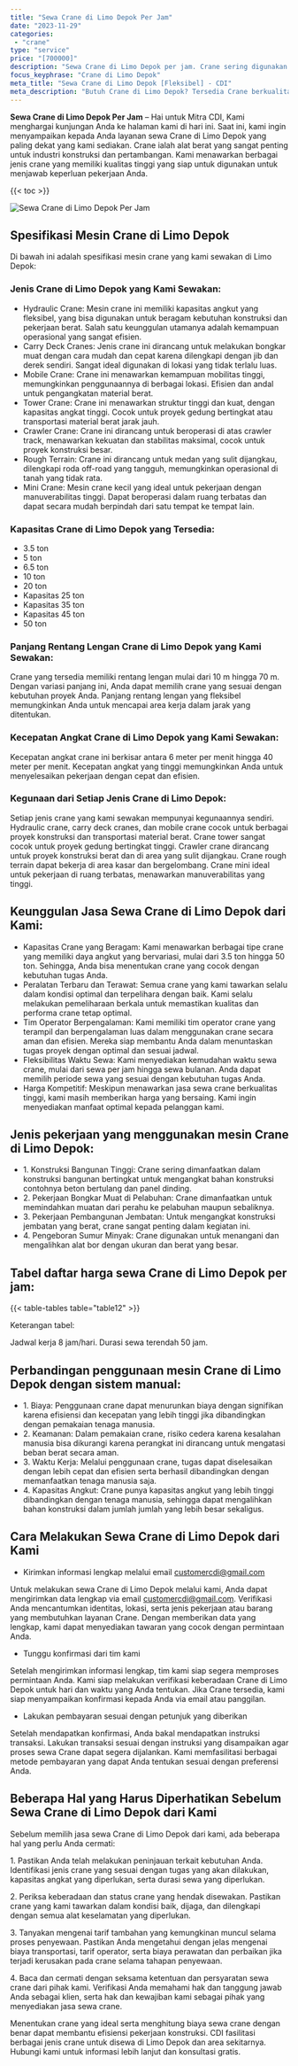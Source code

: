 ```yaml
---
title: "Sewa Crane di Limo Depok Per Jam"
date: "2023-11-29"
categories:
 - "crane"
type: "service"
price: "[700000]"
description: "Sewa Crane di Limo Depok per jam. Crane sering digunakan untuk proyek pembangunan sebagai alat angkat berat yang efisien. Dapatkan penawaran spesial sekarang."
focus_keyphrase: "Crane di Limo Depok"
meta_title: "Sewa Crane di Limo Depok [Fleksibel] - CDI"
meta_description: "Butuh Crane di Limo Depok? Tersedia Crane berkualitas untuk pengangkatan berat. Nikmati harga terbaik hari ini."
---
```


**Sewa Crane di Limo Depok Per Jam** – Hai untuk Mitra CDI, Kami menghargai kunjungan Anda ke halaman kami di hari ini. Saat ini, kami ingin menyampaikan kepada Anda layanan sewa Crane di Limo Depok yang paling dekat yang kami sediakan. Crane ialah alat berat yang sangat penting untuk industri konstruksi dan pertambangan. Kami menawarkan berbagai jenis crane yang memiliki kualitas tinggi yang siap untuk digunakan untuk menjawab keperluan pekerjaan Anda.

{{< toc >}}

![Sewa Crane di Limo Depok Per Jam](/images/crane/crane-02.jpg)

## Spesifikasi Mesin Crane di Limo Depok

Di bawah ini adalah spesifikasi mesin crane yang kami sewakan di Limo Depok:

### Jenis Crane di Limo Depok yang Kami Sewakan:

*   Hydraulic Crane: Mesin crane ini memiliki kapasitas angkut yang fleksibel, yang bisa digunakan untuk beragam kebutuhan konstruksi dan pekerjaan berat. Salah satu keunggulan utamanya adalah kemampuan operasional yang sangat efisien.
*   Carry Deck Cranes: Jenis crane ini dirancang untuk melakukan bongkar muat dengan cara mudah dan cepat karena dilengkapi dengan jib dan derek sendiri. Sangat ideal digunakan di lokasi yang tidak terlalu luas.
*   Mobile Crane: Crane ini menawarkan kemampuan mobilitas tinggi, memungkinkan penggunaannya di berbagai lokasi. Efisien dan andal untuk pengangkatan material berat.
*   Tower Crane: Crane ini menawarkan struktur tinggi dan kuat, dengan kapasitas angkat tinggi. Cocok untuk proyek gedung bertingkat atau transportasi material berat jarak jauh.
*   Crawler Crane: Crane ini dirancang untuk beroperasi di atas crawler track, menawarkan kekuatan dan stabilitas maksimal, cocok untuk proyek konstruksi besar.
*   Rough Terrain: Crane ini dirancang untuk medan yang sulit dijangkau, dilengkapi roda off-road yang tangguh, memungkinkan operasional di tanah yang tidak rata.
*   Mini Crane: Mesin crane kecil yang ideal untuk pekerjaan dengan manuverabilitas tinggi. Dapat beroperasi dalam ruang terbatas dan dapat secara mudah berpindah dari satu tempat ke tempat lain.

### Kapasitas Crane di Limo Depok yang Tersedia:

*   3.5 ton
*   5 ton
*   6.5 ton
*   10 ton
*   20 ton
*   Kapasitas 25 ton
*   Kapasitas 35 ton
*   Kapasitas 45 ton
*   50 ton

### Panjang Rentang Lengan Crane di Limo Depok yang Kami Sewakan:

Crane yang tersedia memiliki rentang lengan mulai dari 10 m hingga 70 m. Dengan variasi panjang ini, Anda dapat memilih crane yang sesuai dengan kebutuhan proyek Anda. Panjang rentang lengan yang fleksibel memungkinkan Anda untuk mencapai area kerja dalam jarak yang ditentukan.

### Kecepatan Angkat Crane di Limo Depok yang Kami Sewakan:

Kecepatan angkat crane ini berkisar antara 6 meter per menit hingga 40 meter per menit. Kecepatan angkat yang tinggi memungkinkan Anda untuk menyelesaikan pekerjaan dengan cepat dan efisien.

### Kegunaan dari Setiap Jenis Crane di Limo Depok:

Setiap jenis crane yang kami sewakan mempunyai kegunaannya sendiri. Hydraulic crane, carry deck cranes, dan mobile crane cocok untuk berbagai proyek konstruksi dan transportasi material berat. Crane tower sangat cocok untuk proyek gedung bertingkat tinggi. Crawler crane dirancang untuk proyek konstruksi berat dan di area yang sulit dijangkau. Crane rough terrain dapat bekerja di area kasar dan bergelombang. Crane mini ideal untuk pekerjaan di ruang terbatas, menawarkan manuverabilitas yang tinggi.

## Keunggulan Jasa Sewa Crane di Limo Depok dari Kami:

*   Kapasitas Crane yang Beragam: Kami menawarkan berbagai tipe crane yang memiliki daya angkut yang bervariasi, mulai dari 3.5 ton hingga 50 ton. Sehingga, Anda bisa menentukan crane yang cocok dengan kebutuhan tugas Anda.
*   Peralatan Terbaru dan Terawat: Semua crane yang kami tawarkan selalu dalam kondisi optimal dan terpelihara dengan baik. Kami selalu melakukan pemeliharaan berkala untuk memastikan kualitas dan performa crane tetap optimal.
*   Tim Operator Berpengalaman: Kami memiliki tim operator crane yang terampil dan berpengalaman luas dalam menggunakan crane secara aman dan efisien. Mereka siap membantu Anda dalam menuntaskan tugas proyek dengan optimal dan sesuai jadwal.
*   Fleksibilitas Waktu Sewa: Kami menyediakan kemudahan waktu sewa crane, mulai dari sewa per jam hingga sewa bulanan. Anda dapat memilih periode sewa yang sesuai dengan kebutuhan tugas Anda.
*   Harga Kompetitif: Meskipun menawarkan jasa sewa crane berkualitas tinggi, kami masih memberikan harga yang bersaing. Kami ingin menyediakan manfaat optimal kepada pelanggan kami.

## Jenis pekerjaan yang menggunakan mesin Crane di Limo Depok:

*   1\. Konstruksi Bangunan Tinggi: Crane sering dimanfaatkan dalam konstruksi bangunan bertingkat untuk mengangkat bahan konstruksi contohnya beton bertulang dan panel dinding.
*   2\. Pekerjaan Bongkar Muat di Pelabuhan: Crane dimanfaatkan untuk memindahkan muatan dari perahu ke pelabuhan maupun sebaliknya.
*   3\. Pekerjaan Pembangunan Jembatan: Untuk mengangkat konstruksi jembatan yang berat, crane sangat penting dalam kegiatan ini.
*   4\. Pengeboran Sumur Minyak: Crane digunakan untuk menangani dan mengalihkan alat bor dengan ukuran dan berat yang besar.

## Tabel daftar harga sewa Crane di Limo Depok per jam:

{{< table-tables table="table12" >}}

Keterangan tabel:

Jadwal kerja 8 jam/hari. Durasi sewa terendah 50 jam.

## Perbandingan penggunaan mesin Crane di Limo Depok dengan sistem manual:

*   1\. Biaya: Penggunaan crane dapat menurunkan biaya dengan signifikan karena efisiensi dan kecepatan yang lebih tinggi jika dibandingkan dengan pemakaian tenaga manusia.
*   2\. Keamanan: Dalam pemakaian crane, risiko cedera karena kesalahan manusia bisa dikurangi karena perangkat ini dirancang untuk mengatasi beban berat secara aman.
*   3\. Waktu Kerja: Melalui penggunaan crane, tugas dapat diselesaikan dengan lebih cepat dan efisien serta berhasil dibandingkan dengan memanfaatkan tenaga manusia saja.
*   4\. Kapasitas Angkut: Crane punya kapasitas angkut yang lebih tinggi dibandingkan dengan tenaga manusia, sehingga dapat mengalihkan bahan konstruksi dalam jumlah jumlah yang lebih besar sekaligus.

## Cara Melakukan Sewa Crane di Limo Depok dari Kami

*   Kirimkan informasi lengkap melalui email customercdi@gmail.com

Untuk melakukan sewa Crane di Limo Depok melalui kami, Anda dapat mengirimkan data lengkap via email customercdi@gmail.com. Verifikasi Anda mencantumkan identitas, lokasi, serta jenis pekerjaan atau barang yang membutuhkan layanan Crane. Dengan memberikan data yang lengkap, kami dapat menyediakan tawaran yang cocok dengan permintaan Anda.
*   Tunggu konfirmasi dari tim kami

Setelah mengirimkan informasi lengkap, tim kami siap segera memproses permintaan Anda. Kami siap melakukan verifikasi keberadaan Crane di Limo Depok untuk hari dan waktu yang Anda tentukan. Jika Crane tersedia, kami siap menyampaikan konfirmasi kepada Anda via email atau panggilan.
*   Lakukan pembayaran sesuai dengan petunjuk yang diberikan

Setelah mendapatkan konfirmasi, Anda bakal mendapatkan instruksi transaksi. Lakukan transaksi sesuai dengan instruksi yang disampaikan agar proses sewa Crane dapat segera dijalankan. Kami memfasilitasi berbagai metode pembayaran yang dapat Anda tentukan sesuai dengan preferensi Anda.

## Beberapa Hal yang Harus Diperhatikan Sebelum Sewa Crane di Limo Depok dari Kami

Sebelum memilih jasa sewa Crane di Limo Depok dari kami, ada beberapa hal yang perlu Anda cermati:

1\.  Pastikan Anda telah melakukan peninjauan terkait kebutuhan Anda. Identifikasi jenis crane yang sesuai dengan tugas yang akan dilakukan, kapasitas angkat yang diperlukan, serta durasi sewa yang diperlukan.

2\.  Periksa keberadaan dan status crane yang hendak disewakan. Pastikan crane yang kami tawarkan dalam kondisi baik, dijaga, dan dilengkapi dengan semua alat keselamatan yang diperlukan.

3\.  Tanyakan mengenai tarif tambahan yang kemungkinan muncul selama proses penyewaan. Pastikan Anda mengetahui dengan jelas mengenai biaya transportasi, tarif operator, serta biaya perawatan dan perbaikan jika terjadi kerusakan pada crane selama tahapan penyewaan.

4\.  Baca dan cermati dengan seksama ketentuan dan persyaratan sewa crane dari pihak kami. Verifikasi Anda memahami hak dan tanggung jawab Anda sebagai klien, serta hak dan kewajiban kami sebagai pihak yang menyediakan jasa sewa crane.

Menentukan crane yang ideal serta menghitung biaya sewa crane dengan benar dapat membantu efisiensi pekerjaan konstruksi. CDI fasilitasi berbagai jenis crane untuk disewa di Limo Depok dan area sekitarnya. Hubungi kami untuk informasi lebih lanjut dan konsultasi gratis.